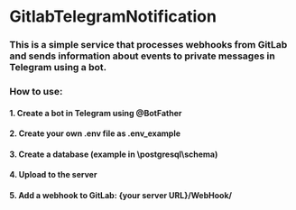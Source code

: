# GitlabTelegramNotification
### This is a simple service that processes webhooks from GitLab and sends information about events to private messages in Telegram using a bot.

### How to use:
#### 1. Create a bot in Telegram using @BotFather
#### 2. Create your own .env file as .env_example
#### 3. Create a database (example in \postgresql\schema)
#### 4. Upload to the server
#### 5. Add a webhook to GitLab: {your server URL}/WebHook/
